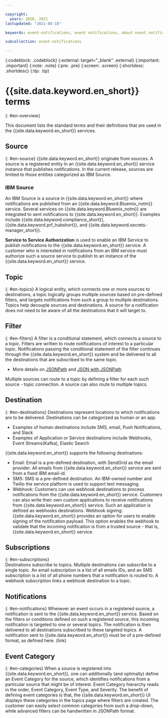 ```yaml
---

copyright:
  years: 2020, 2021
lastupdated: "2021-08-18"

keywords: event-notifications, event notifications, about event notifications

subcollection: event-notifications

---
```


{:codeblock: .codeblock}
{:external: target="_blank" .external}
{:important: .important}
{:note: .note}
{:pre: .pre}
{:screen: .screen}
{:shortdesc: .shortdesc}
{:tip: .tip}


#  {{site.data.keyword.en_short}} terms
{: #en-overview}

This document lists the standard terms and their definitions that are used in the {{site.data.keyword.en_short}} services.

<!-- ![Overview](images/en-overview.png "Overview diagram"){: caption="Figure 1.{{site.data.keyword.en_short}} overview" caption-side="bottom"} -->

## Source
{: #en-source}
 {{site.data.keyword.en_short}} originate from sources. A source is a registered entity in an {{site.data.keyword.en_short}} service instance that publishes notifications. In the current release, sources are limited to those entities categorized as IBM Source.

### IBM Source
An IBM Source is a source in {{site.data.keyword.en_short}} where notifications are published from an {{site.data.keyword.Bluemix_notm}} service. Several services on {{site.data.keyword.Bluemix_notm}} are integrated to sent notifications to {{site.data.keyword.en_short}}. Examples include {{site.data.keyword.compliance_short}}, {{site.data.keyword.prf_hubshort}}, and {{site.data.keyword.secrets-manager_short}}.  

**Service to Service Authorization** is used to enable an IBM Service to publish notifications to the {{site.data.keyword.en_short}} service. A customer who is interested in notifications from an IBM service must authorize such a source service to publish to an instance of the {{site.data.keyword.en_short}} service.      

## Topic
{: #en-topics}
A logical entity, which connects one or more sources to destinations, a topic logically groups multiple sources based on pre-defined filters, and targets notifications from such a group to multiple destinations.
Topics help decouple sources and destinations. A source for a notification does not need to be aware of all the destinations that it will target to.

## Filter
{: #en-filters}
A filter is a conditional statement, which connects a source to a topic. Filters are written to route notifications of interest to a particular topic. Notifications passing the conditional statement of the filter continues through the {{site.data.keyword.en_short}} system and be delivered to all the destinations that are subscribed to the same topic.

   - More details on [JSONPath](https://jsonpath.com/) and [JSON with JSONPath](https://restfulapi.net/json-jsonpath/)

   Multiple sources can route to a topic by defining a filter for each such source - topic connection.
   A source can also route to multiple topics.



## Destination
{: #en-destinations}
Destinations represent locations to which notifications are to be delivered. Destinations can be categorized as human or an app.
   - Examples of human destinations include SMS, email, Push Notifications, and Slack
   - Examples of Application or Service destinations include Webhooks, Event Streams(Kafka), Elastic Search

{{site.data.keyword.en_short}} supports the following destinations:
   - Email: Email is a pre-defined destination, with SendGrid as the email provider. All emails from {{site.data.keyword.en_short}} service are sent from a fixed IBM email-id.
   - SMS: SMS is a pre-defined destination. An IBM-owned number and Twilio the service platform is used to support text messaging.
   - Webhook: Customers can use webhook destinations to process notifications from the {{site.data.keyword.en_short}} service. Customers can also write their own custom applications to receive notifications from {{site.data.keyword.en_short}} service. Such an application is defined as webhooks destinations.
   Webhook signing: {{site.data.keyword.en_short}} provides an option for users to enable signing of the notification payload. This option enables the webhook to validate that the incoming notification is from a trusted source - that is, {{site.data.keyword.en_short}} service.

## Subscriptions
{: #en-subscriptions}  
Destinations subscribe to topics. Multiple destinations can subscribe to a single topic.
An email subscription is a list of all emails IDs, and an SMS subscription is a list of all phone numbers that a notification is routed to. A webhook subscription links a webhook destination to a topic.


## Notifications
{: #en-notifications}
Whenever an event occurs in a registered source, a notification is sent to the {{site.data.keyword.en_short}} service. Based on the filters or conditions defined on such a registered source, this incoming notification is targeted to one or several topics. The notification is then delivered to all destinations subscribed to these targeted topics. A notification sent to {{site.data.keyword.en_short}} must be of a pre-defined format, as defined here. (link)

## Event Category
{: #en-categories}
When a source is registered into {{site.data.keyword.en_short}}, one can additionally (and optimally) define an Event Category for the source, which identifies notifications from a particular source that might be of interest. Event Category hierarchy reads in the order, Event Category, Event Type, and Severity.
The benefit of defining event categories is that, the {{site.data.keyword.en_short}} UI displays these categories in the <wintitle>topics </wintitle> page where filters are created. The customer can easily select common categories from such a drop-down, while advanced filters can be handwritten in JSONPath format.
